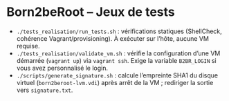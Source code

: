 # Born2beRoot – Jeux de tests

- `./tests_realisation/run_tests.sh` : vérifications statiques (ShellCheck, cohérence Vagrant/provisioning). À exécuter sur l’hôte, aucune VM requise.
- `./tests_realisation/validate_vm.sh` : vérifie la configuration d’une VM démarrée (`vagrant up`) via `vagrant ssh`. Exige la variable `B2BR_LOGIN` si vous avez personnalisé le login.
- `./scripts/generate_signature.sh` : calcule l’empreinte SHA1 du disque virtuel (`born2beroot-lvm.vdi`) après arrêt de la VM ; rediriger la sortie vers `signature.txt`.
